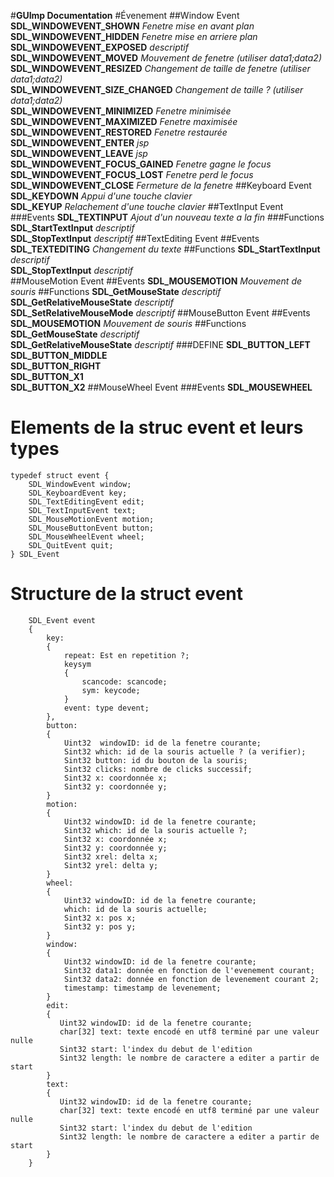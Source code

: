 #**GUImp Documentation**
#Évenement
##Window Event
**SDL_WINDOWEVENT_SHOWN** *Fenetre mise en avant plan*\
**SDL_WINDOWEVENT_HIDDEN** *Fenetre mise en arriere plan*\
**SDL_WINDOWEVENT_EXPOSED** *descriptif*\
**SDL_WINDOWEVENT_MOVED** *Mouvement de fenetre (utiliser data1;data2)*\
**SDL_WINDOWEVENT_RESIZED** *Changement de taille de fenetre (utiliser data1;data2)*\
**SDL_WINDOWEVENT_SIZE_CHANGED** *Changement de taille ? (utiliser data1;data2)*\
**SDL_WINDOWEVENT_MINIMIZED** *Fenetre minimisée*\
**SDL_WINDOWEVENT_MAXIMIZED** *Fenetre maximisée*\
**SDL_WINDOWEVENT_RESTORED** *Fenetre restaurée*\
**SDL_WINDOWEVENT_ENTER** *jsp*\
**SDL_WINDOWEVENT_LEAVE** *jsp*\
**SDL_WINDOWEVENT_FOCUS_GAINED** *Fenetre gagne le focus*\
**SDL_WINDOWEVENT_FOCUS_LOST** *Fenetre perd le focus*\
**SDL_WINDOWEVENT_CLOSE** *Fermeture de la fenetre*
##Keyboard Event   
**SDL_KEYDOWN** *Appui d'une touche clavier*\
**SDL_KEYUP** *Relachement d'une touche clavier*
##TextInput Event
###Events
**SDL_TEXTINPUT** *Ajout d'un nouveau texte a la fin*
###Functions
**SDL_StartTextInput** *descriptif*\
**SDL_StopTextInput** *descriptif*
##TextEditing Event
##Events
**SDL_TEXTEDITING** *Changement du texte*
##Functions
**SDL_StartTextInput** *descriptif*\
**SDL_StopTextInput** *descriptif*\
##MouseMotion Event
##Events
**SDL_MOUSEMOTION** *Mouvement de souris*
##Functions
**SDL_GetMouseState** *descriptif*\
**SDL_GetRelativeMouseState** *descriptif*\
**SDL_SetRelativeMouseMode** *descriptif*
##MouseButton Event
##Events
**SDL_MOUSEMOTION** *Mouvement de souris*
##Functions
**SDL_GetMouseState** *descriptif*\
**SDL_GetRelativeMouseState** *descriptif*
###DEFINE
**SDL_BUTTON_LEFT**\
**SDL_BUTTON_MIDDLE**\
**SDL_BUTTON_RIGHT**\
**SDL_BUTTON_X1**\
**SDL_BUTTON_X2**
##MouseWheel Event
###Events
**SDL_MOUSEWHEEL**
# Elements de la struc event et leurs types
    typedef struct event {
        SDL_WindowEvent window;
        SDL_KeyboardEvent key;
        SDL_TextEditingEvent edit;
        SDL_TextInputEvent text;
        SDL_MouseMotionEvent motion;
        SDL_MouseButtonEvent button;
        SDL_MouseWheelEvent wheel;
        SDL_QuitEvent quit;
    } SDL_Event
# Structure de la struct event
        SDL_Event event
        {
            key:
            {
                repeat: Est en repetition ?;
                keysym
                {
                    scancode: scancode;
                    sym: keycode;
                }
                event: type devent;
            },
            button:
            {
                Uint32  windowID: id de la fenetre courante;
                Sint32 which: id de la souris actuelle ? (a verifier);
                Sint32 button: id du bouton de la souris;
                Sint32 clicks: nombre de clicks successif;
                Sint32 x: coordonnée x;
                Sint32 y: coordonnée y;
            }    
            motion:
            {
                Uint32 windowID: id de la fenetre courante;
                Sint32 which: id de la souris actuelle ?;
                Sint32 x: coordonnée x;
                Sint32 y: coordonnée y;
                Sint32 xrel: delta x;
                Sint32 yrel: delta y;
            }            
            wheel:
            {
                Uint32 windowID: id de la fenetre courante;
                which: id de la souris actuelle;
                Sint32 x: pos x;           
                Sint32 y: pos y;
            }       
            window:
            {
                Uint32 windowID: id de la fenetre courante;
                Sint32 data1: donnée en fonction de l'evenement courant;
                Sint32 data2: donnée en fonction de levenement courant 2;
                timestamp: timestamp de levenement;
            }           
            edit:
            {
               Uint32 windowID: id de la fenetre courante;
               char[32] text: texte encodé en utf8 terminé par une valeur nulle
               Sint32 start: l'index du debut de l'edition
               Sint32 length: le nombre de caractere a editer a partir de start
            }
            text:
            {
               Uint32 windowID: id de la fenetre courante;
               char[32] text: texte encodé en utf8 terminé par une valeur nulle
               Sint32 start: l'index du debut de l'edition
               Sint32 length: le nombre de caractere a editer a partir de start
            }
        }
